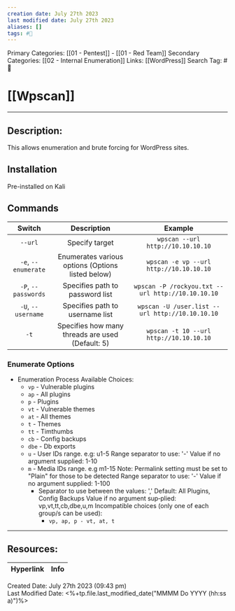 ```yaml
---
creation date: July 27th 2023
last modified date: July 27th 2023
aliases: []
tags: #🧰
---
```


Primary Categories: [[01 - Pentest]] - [[01 - Red Team]]
Secondary Categories:  [[02 - Internal Enumeration]]
Links: [[WordPress]]
Search Tag: #🧰  

# [[Wpscan]]  
___

## Description:
This allows enumeration and brute forcing for  WordPress sites.

## Installation
Pre-installed on Kali

## Commands

|       Switch        |                    Description                    |                      Example                      |
|:-------------------:|:-------------------------------------------------:|:-------------------------------------------------:|
|       `--url`       |                  Specify target                   |         `wpscan --url http://10.10.10.10`         |
| `-e`, `--enumerate` | Enumerates various options (Options listed below) |      `wpscan -e vp --url http://10.10.10.10`      |
| `-P`, `--passwords` |          Specifies path to password list          | `wpscan -P /rockyou.txt --url http://10.10.10.10` |
| `-U`, `--username`  |          Specifies path to username list          |  `wpscan -U /user.list --url http://10.10.10.10`  |
|        `-t`         | Specifies how many threads are used (Default: 5)  | `wpscan -t 10 --url http://10.10.10.10`                                                  |
### Enumerate Options
- Enumeration Process Available Choices:
	- `vp` - Vulnerable plugins
	- `ap` - All plugins
	- `p` - Plugins
	- `vt` - Vulnerable themes
	- `at` - All themes
	- `t` - Themes
	- `tt` - Timthumbs
	- `cb` - Config backups
	- `dbe` - Db exports
	- `u` - User IDs range. e.g: u1-5 Range separator to use: '-' Value if no argument supplied: 1-10
	- `m` - Media IDs range. e.g m1-15 Note: Permalink setting must be set to "Plain" for those to be detected  Range separator to use: '-' Value if no argument supplied: 1-100
		- Separator  to  use  between  the values: ',' Default: All Plugins, Config Backups Value if no argument sup‐plied: vp,vt,tt,cb,dbe,u,m Incompatible choices (only one of each group/s can be used):
			- `vp, ap, p - vt, at, t`






___

## Resources:

| Hyperlink | Info |
| --------- | ---- |


Created Date: July 27th 2023 (09:43 pm)  
Last Modified Date: <%+tp.file.last_modified_date("MMMM Do YYYY (hh:ss a)")%>
